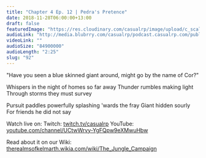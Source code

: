 ```yaml
---
title: "Chapter 4 Ep. 12 | Pedra's Pretence"
date: 2018-11-28T06:00:00+13:00
draft: false
featuredImage: "https://res.cloudinary.com/casualrp/image/upload/c_scale,f_auto,w_1600/chapter4/fullsizeoutput_10a0"
audioLink: "http://media.blubrry.com/casualrp/podcast.casualrp.com/public/Chapter%204%20Ep.%2012%20_%20Pedra%C3%A2%C2%80%C2%99s%20Pretence.mp3"
videoLink: ""
audioSize: "84900000"
audioLength: "2:25"
slug: "92"
---
```


"Have you seen a blue skinned giant around, might go by the name of Cor?"

Whispers in the night
of homes so far away
Thunder rumbles making light
Through storms they must survey

Pursuit paddles powerfully
splashing 'wards the fray
Giant hidden sourly
For friends he did not say

Watch live on:
Twitch: [twitch.tv/casualrp](https://www.twitch.tv/casualrp)
YouTube: [youtube.com/channel/UCtwWrvy-YgFQpw9eXMwuHbw](https://www.youtube.com/channel/UCtwWrvy-YgFQpw9eXMwuHbw)

Read about it on our Wiki: [therealmsofkelmarth.wikia.com/wiki/The_Jungle_Campaign](http://therealmsofkelmarth.wikia.com/wiki/The_Jungle_Campaign)
